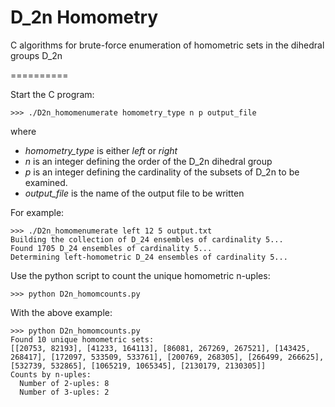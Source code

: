 # D_2n Homometry

C algorithms for brute-force enumeration of homometric sets in the dihedral groups D_2n

==========

Start the C program:

    >>> ./D2n_homomenumerate homometry_type n p output_file

where

  * *homometry_type* is either *left* or *right*
  * *n* is an integer defining the order of the D_2n dihedral group
  * *p* is an integer defining the cardinality of the subsets of D_2n to be
        examined.
  * *output_file* is the name of the output file to be written

For example:

    >>> ./D2n_homomenumerate left 12 5 output.txt
    Building the collection of D_24 ensembles of cardinality 5...
    Found 1705 D_24 ensembles of cardinality 5...
    Determining left-homometric D_24 ensembles of cardinality 5...

Use the python script to count the unique homometric n-uples:

    >>> python D2n_homomcounts.py

With the above example:

    >>> python D2n_homomcounts.py
    Found 10 unique homometric sets:
    [[20753, 82193], [41233, 164113], [86081, 267269, 267521], [143425, 268417], [172097, 533509, 533761], [200769, 268305], [266499, 266625], [532739, 532865], [1065219, 1065345], [2130179, 2130305]]
    Counts by n-uples:
      Number of 2-uples: 8
      Number of 3-uples: 2
